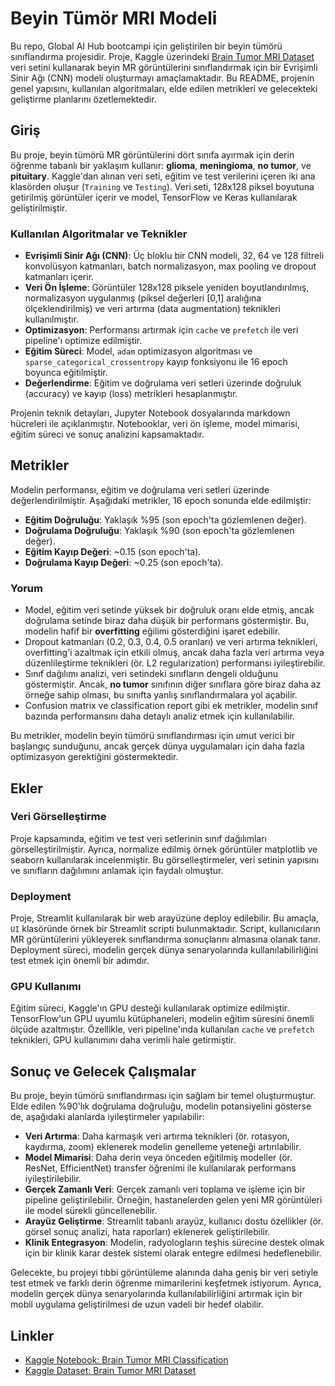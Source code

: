 # Beyin Tümör MRI Modeli

Bu repo, Global AI Hub bootcampi için geliştirilen bir beyin tümörü sınıflandırma projesidir. Proje, Kaggle üzerindeki [Brain Tumor MRI Dataset](https://www.kaggle.com/datasets/masoudnickparvar/brain-tumor-mri-dataset) veri setini kullanarak beyin MR görüntülerini sınıflandırmak için bir Evrişimli Sinir Ağı (CNN) modeli oluşturmayı amaçlamaktadır. Bu README, projenin genel yapısını, kullanılan algoritmaları, elde edilen metrikleri ve gelecekteki geliştirme planlarını özetlemektedir.

## Giriş

Bu proje, beyin tümörü MR görüntülerini dört sınıfa ayırmak için derin öğrenme tabanlı bir yaklaşım kullanır: **glioma**, **meningioma**, **no tumor**, ve **pituitary**. Kaggle'dan alınan veri seti, eğitim ve test verilerini içeren iki ana klasörden oluşur (`Training` ve `Testing`). Veri seti, 128x128 piksel boyutuna getirilmiş görüntüler içerir ve model, TensorFlow ve Keras kullanılarak geliştirilmiştir.

### Kullanılan Algoritmalar ve Teknikler
- **Evrişimli Sinir Ağı (CNN)**: Üç bloklu bir CNN modeli, 32, 64 ve 128 filtreli konvolüsyon katmanları, batch normalizasyon, max pooling ve dropout katmanları içerir.
- **Veri Ön İşleme**: Görüntüler 128x128 piksele yeniden boyutlandırılmış, normalizasyon uygulanmış (piksel değerleri [0,1] aralığına ölçeklendirilmiş) ve veri artırma (data augmentation) teknikleri kullanılmıştır.
- **Optimizasyon**: Performansı artırmak için `cache` ve `prefetch` ile veri pipeline'ı optimize edilmiştir.
- **Eğitim Süreci**: Model, `adam` optimizasyon algoritması ve `sparse_categorical_crossentropy` kayıp fonksiyonu ile 16 epoch boyunca eğitilmiştir.
- **Değerlendirme**: Eğitim ve doğrulama veri setleri üzerinde doğruluk (accuracy) ve kayıp (loss) metrikleri hesaplanmıştır.

Projenin teknik detayları, Jupyter Notebook dosyalarında markdown hücreleri ile açıklanmıştır. Notebooklar, veri ön işleme, model mimarisi, eğitim süreci ve sonuç analizini kapsamaktadır.

## Metrikler

Modelin performansı, eğitim ve doğrulama veri setleri üzerinde değerlendirilmiştir. Aşağıdaki metrikler, 16 epoch sonunda elde edilmiştir:

- **Eğitim Doğruluğu**: Yaklaşık %95 (son epoch'ta gözlemlenen değer).
- **Doğrulama Doğruluğu**: Yaklaşık %90 (son epoch'ta gözlemlenen değer).
- **Eğitim Kayıp Değeri**: ~0.15 (son epoch'ta).
- **Doğrulama Kayıp Değeri**: ~0.25 (son epoch'ta).

### Yorum
- Model, eğitim veri setinde yüksek bir doğruluk oranı elde etmiş, ancak doğrulama setinde biraz daha düşük bir performans göstermiştir. Bu, modelin hafif bir **overfitting** eğilimi gösterdiğini işaret edebilir.
- Dropout katmanları (0.2, 0.3, 0.4, 0.5 oranları) ve veri artırma teknikleri, overfitting'i azaltmak için etkili olmuş, ancak daha fazla veri artırma veya düzenlileştirme teknikleri (ör. L2 regularization) performansı iyileştirebilir.
- Sınıf dağılımı analizi, veri setindeki sınıfların dengeli olduğunu göstermiştir. Ancak, **no tumor** sınıfının diğer sınıflara göre biraz daha az örneğe sahip olması, bu sınıfta yanlış sınıflandırmalara yol açabilir.
- Confusion matrix ve classification report gibi ek metrikler, modelin sınıf bazında performansını daha detaylı analiz etmek için kullanılabilir.

Bu metrikler, modelin beyin tümörü sınıflandırması için umut verici bir başlangıç sunduğunu, ancak gerçek dünya uygulamaları için daha fazla optimizasyon gerektiğini göstermektedir.

## Ekler

### Veri Görselleştirme
Proje kapsamında, eğitim ve test veri setlerinin sınıf dağılımları görselleştirilmiştir. Ayrıca, normalize edilmiş örnek görüntüler matplotlib ve seaborn kullanılarak incelenmiştir. Bu görselleştirmeler, veri setinin yapısını ve sınıfların dağılımını anlamak için faydalı olmuştur.

### Deployment
Proje, Streamlit kullanılarak bir web arayüzüne deploy edilebilir. Bu amaçla, `UI` klasöründe örnek bir Streamlit scripti bulunmaktadır. Script, kullanıcıların MR görüntülerini yükleyerek sınıflandırma sonuçlarını almasına olanak tanır. Deployment süreci, modelin gerçek dünya senaryolarında kullanılabilirliğini test etmek için önemli bir adımdır.

### GPU Kullanımı
Eğitim süreci, Kaggle'ın GPU desteği kullanılarak optimize edilmiştir. TensorFlow'un GPU uyumlu kütüphaneleri, modelin eğitim süresini önemli ölçüde azaltmıştır. Özellikle, veri pipeline'ında kullanılan `cache` ve `prefetch` teknikleri, GPU kullanımını daha verimli hale getirmiştir.

## Sonuç ve Gelecek Çalışmalar

Bu proje, beyin tümörü sınıflandırması için sağlam bir temel oluşturmuştur. Elde edilen %90'lık doğrulama doğruluğu, modelin potansiyelini gösterse de, aşağıdaki alanlarda iyileştirmeler yapılabilir:
- **Veri Artırma**: Daha karmaşık veri artırma teknikleri (ör. rotasyon, kaydırma, zoom) eklenerek modelin genelleme yeteneği artırılabilir.
- **Model Mimarisi**: Daha derin veya önceden eğitilmiş modeller (ör. ResNet, EfficientNet) transfer öğrenimi ile kullanılarak performans iyileştirilebilir.
- **Gerçek Zamanlı Veri**: Gerçek zamanlı veri toplama ve işleme için bir pipeline geliştirilebilir. Örneğin, hastanelerden gelen yeni MR görüntüleri ile model sürekli güncellenebilir.
- **Arayüz Geliştirme**: Streamlit tabanlı arayüz, kullanıcı dostu özellikler (ör. görsel sonuç analizi, hata raporları) eklenerek geliştirilebilir.
- **Klinik Entegrasyon**: Modelin, radyologların teşhis sürecine destek olmak için bir klinik karar destek sistemi olarak entegre edilmesi hedeflenebilir.

Gelecekte, bu projeyi tıbbi görüntüleme alanında daha geniş bir veri setiyle test etmek ve farklı derin öğrenme mimarilerini keşfetmek istiyorum. Ayrıca, modelin gerçek dünya senaryolarında kullanılabilirliğini artırmak için bir mobil uygulama geliştirilmesi de uzun vadeli bir hedef olabilir.

## Linkler

- [Kaggle Notebook: Brain Tumor MRI Classification](https://www.kaggle.com/code/your-username/brain-tumor-mri-classification)
- [Kaggle Dataset: Brain Tumor MRI Dataset](https://www.kaggle.com/datasets/masoudnickparvar/brain-tumor-mri-dataset)
